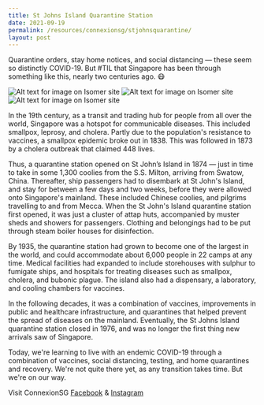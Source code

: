 ```yaml
---
title: St Johns Island Quarantine Station
date: 2021-09-19
permalink: /resources/connexionsg/stjohnsquarantine/
layout: post
---
```

Quarantine orders, stay home notices, and social distancing — these seem so distinctly COVID-19. But #TIL that Singapore has been through something like this, nearly two centuries ago. 😷

![Alt text for image on Isomer site](/images/stjohn1.jpg)
![Alt text for image on Isomer site](/images/stjohn2.jpg)
![Alt text for image on Isomer site](/images/stjohn3.jpg)

In the 19th century, as a transit and trading hub for people from all over the world, Singapore was a hotspot for communicable diseases. This included smallpox, leprosy, and cholera. Partly due to the population's resistance to vaccines, a smallpox epidemic broke out in 1838. This was followed in 1873 by a cholera outbreak that claimed 448 lives. 

Thus, a quarantine station opened on St John’s Island in 1874 — just in time to take in some 1,300 coolies from the S.S. Milton, arriving from Swatow, China. Thereafter, ship passengers had to disembark at St John's Island, and stay for between a few days and two weeks, before they were allowed onto Singapore's mainland. These included Chinese coolies, and pilgrims travelling to and from Mecca.
When the St John's Island quarantine station first opened, it was just a cluster of attap huts, accompanied by muster sheds and showers for passengers. Clothing and belongings had to be put through steam boiler houses for disinfection.

By 1935, the quarantine station had grown to become one of the largest in the world, and could accommodate about 6,000 people in 22 camps at any time. Medical facilities had expanded to include storehouses with sulphur to fumigate ships, and hospitals for treating diseases such as smallpox, cholera, and bubonic plague. The island also had a dispensary, a laboratory, and cooling chambers for vaccines. 

In the following decades, it was a combination of vaccines, improvements in public and healthcare infrastructure, and quarantines that helped prevent the spread of diseases on the mainland. Eventually, the St Johns Island quarantine station closed in 1976, and was no longer the first thing new arrivals saw of Singapore. 

Today, we're learning to live with an endemic COVID-19 through a combination of vaccines, social distancing, testing, and home quarantines and recovery. We're not quite there yet, as any transition takes time. But we're on our way.

Visit ConnexionSG [Facebook](https://www.facebook.com/ConnexionSG) & [Instagram](https://www.instagram.com/connexionsg/)